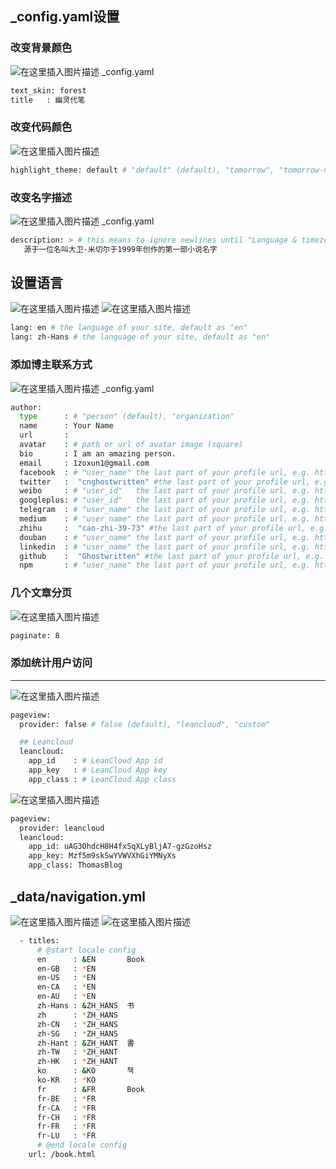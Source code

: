 

##  _config.yaml设置
### 改变背景颜色
![在这里插入图片描述](https://img-blog.csdnimg.cn/8635e073edfa4cd788683359ad062d46.png?x-oss-process=image/watermark,type_ZmFuZ3poZW5naGVpdGk,shadow_10,text_aHR0cHM6Ly9ibG9nLmNzZG4ubmV0L3hpeGloYWhhbGVsZWhlaGU=,size_16,color_FFFFFF,t_70)
_config.yaml
```bash
text_skin: forest
title   : 幽灵代笔
```

### 改变代码颜色
![在这里插入图片描述](https://img-blog.csdnimg.cn/97d860d7716a4147b8e144a13d1bb781.png?x-oss-process=image/watermark,type_ZmFuZ3poZW5naGVpdGk,shadow_10,text_aHR0cHM6Ly9ibG9nLmNzZG4ubmV0L3hpeGloYWhhbGVsZWhlaGU=,size_16,color_FFFFFF,t_70)

```bash
highlight_theme: default # "default" (default), "tomorrow", "tomorrow-night", "tomorrow-night-eighties", "tomorrow-night-blue", "tomorrow-night-bright"
```


### 改变名字描述
![在这里插入图片描述](https://img-blog.csdnimg.cn/3a55fba82a3b445592b2ceb1c4d9ad31.png?x-oss-process=image/watermark,type_ZmFuZ3poZW5naGVpdGk,shadow_10,text_aHR0cHM6Ly9ibG9nLmNzZG4ubmV0L3hpeGloYWhhbGVsZWhlaGU=,size_16,color_FFFFFF,t_70)
_config.yaml

```bash
description: > # this means to ignore newlines until "Language & timezone"
   源于一位名叫大卫·米切尔于1999年创作的第一部小说名字
```
## 设置语言
![在这里插入图片描述](https://img-blog.csdnimg.cn/e224e5c3744048aa96b0bf4667071a04.png?x-oss-process=image/watermark,type_ZmFuZ3poZW5naGVpdGk,shadow_10,text_aHR0cHM6Ly9ibG9nLmNzZG4ubmV0L3hpeGloYWhhbGVsZWhlaGU=,size_16,color_FFFFFF,t_70)
![在这里插入图片描述](https://img-blog.csdnimg.cn/5dd9f2a561024f9b80f006d611a48743.png?x-oss-process=image/watermark,type_ZmFuZ3poZW5naGVpdGk,shadow_10,text_aHR0cHM6Ly9ibG9nLmNzZG4ubmV0L3hpeGloYWhhbGVsZWhlaGU=,size_16,color_FFFFFF,t_70)

```bash
lang: en # the language of your site, default as "en"
lang: zh-Hans # the language of your site, default as "en"
```



### 添加博主联系方式

![在这里插入图片描述](https://img-blog.csdnimg.cn/34e7f5eb64884616b64b2844f158db59.png)
_config.yaml
```bash
author:
  type      : # "person" (default), "organization"
  name      : Your Name
  url       :
  avatar    : # path or url of avatar image (square)
  bio       : I am an amazing person.
  email     : 1zoxun1@gmail.com
  facebook  : # "user_name" the last part of your profile url, e.g. https://www.facebook.com/user_name
  twitter   :  "cnghostwritten" #the last part of your profile url, e.g. https://twitter.com/user_name
  weibo     : # "user_id"   the last part of your profile url, e.g. https://www.weibo.com/user_id/profile?...
  googleplus: # "user_id"   the last part of your profile url, e.g. https://plus.google.com/u/0/user_id
  telegram  : # "user_name" the last part of your profile url, e.g. https://t.me/user_name
  medium    : # "user_name" the last part of your profile url, e.g. https://medium.com/user_name
  zhihu     :  "cao-zhi-39-73" #the last part of your profile url, e.g. https://www.zhihu.com/people/user_name
  douban    : # "user_name" the last part of your profile url, e.g. https://www.douban.com/people/user_name
  linkedin  : # "user_name" the last part of your profile url, e.g. https://www.linkedin.com/in/user_name
  github    :  "Ghostwritten" #the last part of your profile url, e.g. https://github.com/user_name
  npm       : # "user_name" the last part of your profile url, e.g. https://www.npmjs.com/~user_name
```

### 几个文章分页
![在这里插入图片描述](https://img-blog.csdnimg.cn/68fc4e9461c941c3bc358913789a9051.png?x-oss-process=image/watermark,type_ZmFuZ3poZW5naGVpdGk,shadow_10,text_aHR0cHM6Ly9ibG9nLmNzZG4ubmV0L3hpeGloYWhhbGVsZWhlaGU=,size_16,color_FFFFFF,t_70)

```bash
paginate: 8
```


###  添加统计用户访问
-------------
![在这里插入图片描述](https://img-blog.csdnimg.cn/049729565e72443c89a32a521fd8b7e6.png?x-oss-process=image/watermark,type_ZmFuZ3poZW5naGVpdGk,shadow_10,text_aHR0cHM6Ly9ibG9nLmNzZG4ubmV0L3hpeGloYWhhbGVsZWhlaGU=,size_16,color_FFFFFF,t_70)

```bash
pageview:
  provider: false # false (default), "leancloud", "custom"

  ## Leancloud
  leancloud:
    app_id    : # LeanCloud App id
    app_key   : # LeanCloud App key
    app_class : # LeanCloud App class
```
![在这里插入图片描述](https://img-blog.csdnimg.cn/f9acb739368b4806a6a611e1691803e9.png?x-oss-process=image/watermark,type_ZmFuZ3poZW5naGVpdGk,shadow_10,text_aHR0cHM6Ly9ibG9nLmNzZG4ubmV0L3hpeGloYWhhbGVsZWhlaGU=,size_16,color_FFFFFF,t_70)

```bash
pageview:
  provider: leancloud
  leancloud:
    app_id: uAG3OhdcH8H4fxSqXLyBljA7-gzGzoHsz
    app_key: Mzf5m9skSwYVWVXhGiYMNyXs
    app_class: ThomasBlog
```

##  _data/navigation.yml
![在这里插入图片描述](https://img-blog.csdnimg.cn/a5437ef14e0d4becad5cfb8f6b59f7c1.png)
![在这里插入图片描述](https://img-blog.csdnimg.cn/a99dbb37625146369902e8a5fb79db42.png?x-oss-process=image/watermark,type_ZmFuZ3poZW5naGVpdGk,shadow_10,text_aHR0cHM6Ly9ibG9nLmNzZG4ubmV0L3hpeGloYWhhbGVsZWhlaGU=,size_16,color_FFFFFF,t_70)

```bash
  - titles:
      # @start locale config
      en      : &EN       Book
      en-GB   : *EN
      en-US   : *EN
      en-CA   : *EN
      en-AU   : *EN
      zh-Hans : &ZH_HANS  书
      zh      : *ZH_HANS
      zh-CN   : *ZH_HANS
      zh-SG   : *ZH_HANS
      zh-Hant : &ZH_HANT  書
      zh-TW   : *ZH_HANT
      zh-HK   : *ZH_HANT
      ko      : &KO       책
      ko-KR   : *KO
      fr      : &FR       Book
      fr-BE   : *FR
      fr-CA   : *FR
      fr-CH   : *FR
      fr-FR   : *FR
      fr-LU   : *FR
      # @end locale config
    url: /book.html
```




